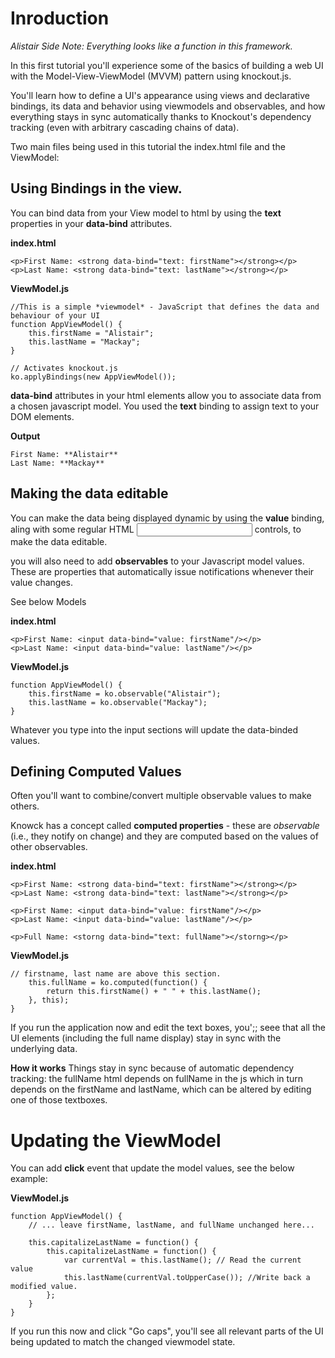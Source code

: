 # Inroduction

*Alistair Side Note: Everything looks like a function in this framework.*

In this first tutorial you'll experience some of the basics of building a web UI with the Model-View-ViewModel (MVVM) pattern using knockout.js.

You'll learn how to define a UI's appearance using views and declarative bindings, its data and behavior using viewmodels and observables, and how everything stays in sync automatically thanks to Knockout's dependency tracking (even with arbitrary cascading chains of data).

Two main files being used in this tutorial the index.html file and the ViewModel:

## Using Bindings in the view.

You can bind data from your View model to html by using the **text** properties in your **data-bind** attributes.

**index.html**
```
<p>First Name: <strong data-bind="text: firstName"></strong></p>
<p>Last Name: <strong data-bind="text: lastName"></strong></p>
```

**ViewModel.js**
```
//This is a simple *viewmodel* - JavaScript that defines the data and behaviour of your UI
function AppViewModel() {
    this.firstName = "Alistair";
    this.lastName = "Mackay";
}

// Activates knockout.js
ko.applyBindings(new AppViewModel());
```
**data-bind** attributes in your html elements allow you to associate data from a chosen javascript model.  You used the **text** binding to assign text to your DOM elements.

**Output**
```
First Name: **Alistair**
Last Name: **Mackay**
```

## Making the data editable
You can make the data being displayed dynamic by using the **value** binding, aling with some regular HTML **<input>** controls, to make the data editable.

you will also need to add **observables** to your Javascript model values.  These are properties that automatically issue notifications whenever their value changes.

See below Models

**index.html**
```
<p>First Name: <input data-bind="value: firstName"/></p>
<p>Last Name: <input data-bind="value: lastName"/></p>
```

**ViewModel.js**
```
function AppViewModel() {
    this.firstName = ko.observable("Alistair");
    this.lastName = ko.observable("Mackay");
}
```
Whatever you type into the input sections will update the data-binded values.

## Defining Computed Values
Often you'll want to combine/convert multiple observable values to make others.

Knowck has a concept called **computed properties** - these are *observable* (i.e., they notify on change) and they are computed based on the values of other observables.

**index.html**
```
<p>First Name: <strong data-bind="text: firstName"></strong></p>
<p>Last Name: <strong data-bind="text: lastName"></strong></p>

<p>First Name: <input data-bind="value: firstName"/></p>
<p>Last Name: <input data-bind="value: lastName"/></p>

<p>Full Name: <storng data-bind="text: fullName"></storng></p>
```

**ViewModel.js**
```
// firstname, last name are above this section.
    this.fullName = ko.computed(function() {
        return this.firstName() + " " + this.lastName();
    }, this);
}
```

If you run the application now and edit the text boxes, you';; seee that all the UI elements (including the full name display) stay in sync with the underlying data.

**How it works**
Things stay in sync because of automatic dependency tracking: the fullName html depends on fullName in the js which in turn depends on the firstName and lastName, which can be altered by editing one of those textboxes.

# Updating the ViewModel
You can add **click** event that update the model values, see the below example:

**ViewModel.js**
```
function AppViewModel() {
    // ... leave firstName, lastName, and fullName unchanged here...

    this.capitalizeLastName = function() {
        this.capitalizeLastName = function() {
            var currentVal = this.lastName(); // Read the current value
            this.lastName(currentVal.toUpperCase()); //Write back a modified value.
        };
    }
}
```
If you run this now and click "Go caps", you'll see all relevant parts of the UI being updated to match the changed viewmodel state.


















